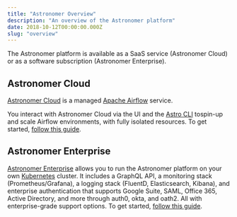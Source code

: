 ```yaml
---
title: "Astronomer Overview"
description: "An overview of the Astronomer platform"
date: 2018-10-12T00:00:00.000Z
slug: "overview"
---
```


The Astronomer platform is available as a SaaS service (Astronomer Cloud) or as a software subscription (Astronomer Enterprise).

## Astronomer Cloud

[Astronomer Cloud](https://astronomer.io/cloud) is a managed [Apache Airflow](https://airflow.apache.org/) service.

You interact with Astronomer Cloud via the UI and the [Astro CLI](https://www.astronomer.io/docs/cli-getting-started/) tospin-up and scale Airflow environments, with fully isolated resources. To get started, [follow this guide](https://www.astronomer.io/docs/getting-started/).

## Astronomer Enterprise

[Astronomer Enterprise](https://astronomer.io/enterprise) allows you to run the Astronomer platform on your own [Kubernetes](https://kubernetes.io/) cluster. It includes a GraphQL API, a monitoring stack (Prometheus/Grafana), a logging stack (FluentD, Elasticsearch, Kibana), and enterprise authentication that supports Google Suite, SAML, Office 365, Active Directory, and more through auth0, okta, and oath2. All with enterprise-grade support options. To get started, [follow this guide](https://www.astronomer.io/docs/ee-getting-started/).

